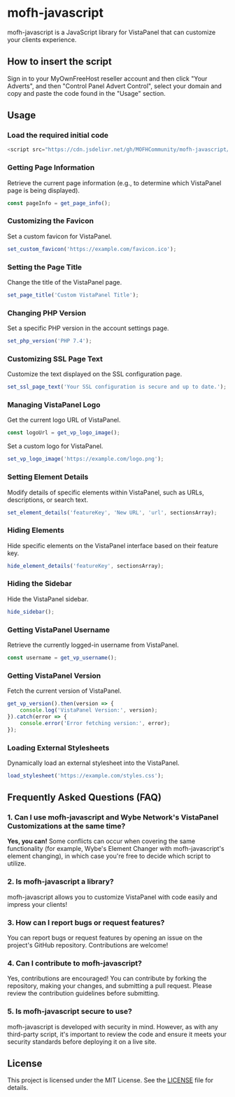 
# mofh-javascript

mofh-javascript is a JavaScript library for VistaPanel that can customize your clients experience.

## How to insert the script
Sign in to your MyOwnFreeHost reseller account and then click "Your Adverts", and then "Control Panel Advert Control", select your domain and copy and paste the code found in the "Usage" section.

## Usage
### Load the required initial code
```js
<script src="https://cdn.jsdelivr.net/gh/MOFHCommunity/mofh-javascript/mofh-javascript.js"></script>
```

### Getting Page Information

Retrieve the current page information (e.g., to determine which VistaPanel page is being displayed).

```javascript
const pageInfo = get_page_info();
```

### Customizing the Favicon

Set a custom favicon for VistaPanel.

```javascript
set_custom_favicon('https://example.com/favicon.ico');
```

### Setting the Page Title

Change the title of the VistaPanel page.

```javascript
set_page_title('Custom VistaPanel Title');
```

### Changing PHP Version

Set a specific PHP version in the account settings page.

```javascript
set_php_version('PHP 7.4');
```

### Customizing SSL Page Text

Customize the text displayed on the SSL configuration page.

```javascript
set_ssl_page_text('Your SSL configuration is secure and up to date.');
```

### Managing VistaPanel Logo

Get the current logo URL of VistaPanel.

```javascript
const logoUrl = get_vp_logo_image();
```

Set a custom logo for VistaPanel.

```javascript
set_vp_logo_image('https://example.com/logo.png');
```

### Setting Element Details

Modify details of specific elements within VistaPanel, such as URLs, descriptions, or search text.

```javascript
set_element_details('featureKey', 'New URL', 'url', sectionsArray);
```

### Hiding Elements

Hide specific elements on the VistaPanel interface based on their feature key.

```javascript
hide_element_details('featureKey', sectionsArray);
```

### Hiding the Sidebar

Hide the VistaPanel sidebar.

```javascript
hide_sidebar();
```

### Getting VistaPanel Username

Retrieve the currently logged-in username from VistaPanel.

```javascript
const username = get_vp_username();
```

### Getting VistaPanel Version

Fetch the current version of VistaPanel.

```javascript
get_vp_version().then(version => {
    console.log('VistaPanel Version:', version);
}).catch(error => {
    console.error('Error fetching version:', error);
});
```

### Loading External Stylesheets

Dynamically load an external stylesheet into the VistaPanel.

```javascript
load_stylesheet('https://example.com/styles.css');
```

## Frequently Asked Questions (FAQ)

### 1. **Can I use mofh-javascript and Wybe Network's VistaPanel Customizations at the same time?**
   **Yes, you can!** Some conflicts can occur when covering the same functionality (for example, Wybe's Element Changer with mofh-javascript's element changing), in which case you're free to decide which script to utilize.

### 2. **Is mofh-javascript a library?**
   mofh-javascript allows you to customize VistaPanel with code easily and impress your clients!

### 3. **How can I report bugs or request features?**
   You can report bugs or request features by opening an issue on the project's GitHub repository. Contributions are welcome!

### 4. **Can I contribute to mofh-javascript?**
   Yes, contributions are encouraged! You can contribute by forking the repository, making your changes, and submitting a pull request. Please review the contribution guidelines before submitting.

### 5. **Is mofh-javascript secure to use?**
   mofh-javascript is developed with security in mind. However, as with any third-party script, it's important to review the code and ensure it meets your security standards before deploying it on a live site.

## License

This project is licensed under the MIT License. See the [LICENSE](LICENSE) file for details.
